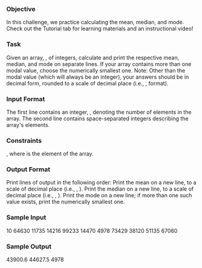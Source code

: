 ### Objective 
In this challenge, we practice calculating the mean, median, and mode. Check out the Tutorial tab for learning materials and an instructional video!
### Task 
Given an array, , of  integers, calculate and print the respective mean, median, and mode on separate lines. If your array contains more than one modal value, choose the numerically smallest one.
Note: Other than the modal value (which will always be an integer), your answers should be in decimal form, rounded to a scale of  decimal place (i.e., ,  format).
### Input Format
The first line contains an integer, , denoting the number of elements in the array. 
The second line contains  space-separated integers describing the array's elements.
### Constraints

, where  is the  element of the array.
### Output Format
Print  lines of output in the following order:
Print the mean on a new line, to a scale of  decimal place (i.e., , ).
Print the median on a new line, to a scale of  decimal place (i.e., , ).
Print the mode on a new line; if more than one such value exists, print the numerically smallest one.
### Sample Input
10
64630 11735 14216 99233 14470 4978 73429 38120 51135 67060
### Sample Output
43900.6
44627.5
4978
